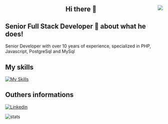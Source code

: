 <h2 align="center">
  Hi there 👋
  <img align="right" src="https://visitor-badge.laobi.icu/badge?page_id=alexandrebagio.alexandrebagio" />
</h2>

## Senior Full Stack Developer 🩷 about what he does!

Senior Developer with over 10 years of experience, specialized in PHP, Javascript, PostgreSql and MySql

## My skills

[![My Skills](https://skillicons.dev/icons?i=php,laravel,mysql,postgres,nodejs,express,docker,nginx,mongodb,js,html,css,firebase,bitbucket,github,gitlab,linux,redis,sass,ubuntu,windows,flutter,terraform,azure,vue&perline=8)](https://skillicons.dev)

## Outhers informations

[![Linkedin](https://img.shields.io/badge/linkedin-alexandrebagio?style=social&logo=linkedin&logoColor=%230e76a8&color=%230e76a8&link=https%3A%2F%2Fwww.linkedin.com%2Fin%2Falexandre-bagio-da-luz-91b713122)
](https://www.linkedin.com/in/alexandre-bagio-da-luz-91b713122/)

![stats](https://github-readme-stats-salesp07.vercel.app/api/top-langs/?username=alexandrebagio&hide=HTML&langs_count=8&layout=compact&theme=react&border_radius=10&size_weight=0.5&count_weight=0.5&exclude_repo=github-readme-stats)
